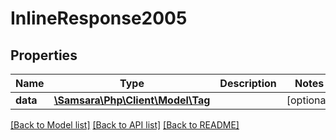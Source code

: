 # InlineResponse2005

## Properties
Name | Type | Description | Notes
------------ | ------------- | ------------- | -------------
**data** | [**\Samsara\Php\Client\Model\Tag**](Tag.md) |  | [optional] 

[[Back to Model list]](../README.md#documentation-for-models) [[Back to API list]](../README.md#documentation-for-api-endpoints) [[Back to README]](../README.md)


